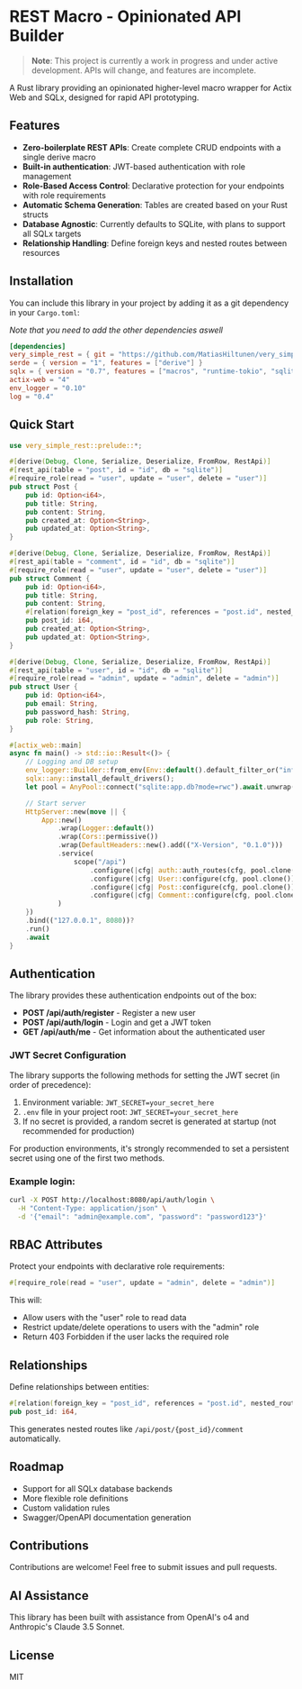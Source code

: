 # REST Macro - Opinionated API Builder

> **Note**: This project is currently a work in progress and under active development. APIs will change, and features are incomplete.

A Rust library providing an opinionated higher-level macro wrapper for Actix Web and SQLx, designed for rapid API prototyping.

## Features

- **Zero-boilerplate REST APIs**: Create complete CRUD endpoints with a single derive macro
- **Built-in authentication**: JWT-based authentication with role management
- **Role-Based Access Control**: Declarative protection for your endpoints with role requirements
- **Automatic Schema Generation**: Tables are created based on your Rust structs
- **Database Agnostic**: Currently defaults to SQLite, with plans to support all SQLx targets
- **Relationship Handling**: Define foreign keys and nested routes between resources

## Installation

You can include this library in your project by adding it as a git dependency in your `Cargo.toml`:

_Note that you need to add the other dependencies aswell_

```toml
[dependencies]
very_simple_rest = { git = "https://github.com/MatiasHiltunen/very_simple_rest.git" }
serde = { version = "1", features = ["derive"] }
sqlx = { version = "0.7", features = ["macros", "runtime-tokio", "sqlite"] }
actix-web = "4"
env_logger = "0.10"
log = "0.4"
```



## Quick Start

```rust
use very_simple_rest::prelude::*;

#[derive(Debug, Clone, Serialize, Deserialize, FromRow, RestApi)]
#[rest_api(table = "post", id = "id", db = "sqlite")]
#[require_role(read = "user", update = "user", delete = "user")]
pub struct Post {
    pub id: Option<i64>,
    pub title: String,
    pub content: String,
    pub created_at: Option<String>,
    pub updated_at: Option<String>,
}

#[derive(Debug, Clone, Serialize, Deserialize, FromRow, RestApi)]
#[rest_api(table = "comment", id = "id", db = "sqlite")]
#[require_role(read = "user", update = "user", delete = "user")]
pub struct Comment {
    pub id: Option<i64>,
    pub title: String,
    pub content: String,
    #[relation(foreign_key = "post_id", references = "post.id", nested_route = "true")]
    pub post_id: i64,
    pub created_at: Option<String>,
    pub updated_at: Option<String>,
}

#[derive(Debug, Clone, Serialize, Deserialize, FromRow, RestApi)]
#[rest_api(table = "user", id = "id", db = "sqlite")]
#[require_role(read = "admin", update = "admin", delete = "admin")]
pub struct User {
    pub id: Option<i64>,
    pub email: String,
    pub password_hash: String,
    pub role: String,
}

#[actix_web::main]
async fn main() -> std::io::Result<()> {
    // Logging and DB setup
    env_logger::Builder::from_env(Env::default().default_filter_or("info")).init();
    sqlx::any::install_default_drivers();
    let pool = AnyPool::connect("sqlite:app.db?mode=rwc").await.unwrap();

    // Start server
    HttpServer::new(move || {
        App::new()
            .wrap(Logger::default())
            .wrap(Cors::permissive())
            .wrap(DefaultHeaders::new().add(("X-Version", "0.1.0")))
            .service(
                scope("/api")
                    .configure(|cfg| auth::auth_routes(cfg, pool.clone()))
                    .configure(|cfg| User::configure(cfg, pool.clone()))
                    .configure(|cfg| Post::configure(cfg, pool.clone()))
                    .configure(|cfg| Comment::configure(cfg, pool.clone())),
            )
    })
    .bind(("127.0.0.1", 8080))?
    .run()
    .await
}
```

## Authentication

The library provides these authentication endpoints out of the box:

- **POST /api/auth/register** - Register a new user
- **POST /api/auth/login** - Login and get a JWT token
- **GET /api/auth/me** - Get information about the authenticated user

### JWT Secret Configuration

The library supports the following methods for setting the JWT secret (in order of precedence):

1. Environment variable: `JWT_SECRET=your_secret_here`
2. `.env` file in your project root: `JWT_SECRET=your_secret_here`
3. If no secret is provided, a random secret is generated at startup (not recommended for production)

For production environments, it's strongly recommended to set a persistent secret using one of the first two methods.

### Example login:

```bash
curl -X POST http://localhost:8080/api/auth/login \
  -H "Content-Type: application/json" \
  -d '{"email": "admin@example.com", "password": "password123"}'
```

## RBAC Attributes

Protect your endpoints with declarative role requirements:

```rust
#[require_role(read = "user", update = "admin", delete = "admin")]
```

This will:
- Allow users with the "user" role to read data
- Restrict update/delete operations to users with the "admin" role
- Return 403 Forbidden if the user lacks the required role

## Relationships

Define relationships between entities:

```rust
#[relation(foreign_key = "post_id", references = "post.id", nested_route = "true")]
pub post_id: i64,
```

This generates nested routes like `/api/post/{post_id}/comment` automatically.

## Roadmap

- Support for all SQLx database backends
- More flexible role definitions
- Custom validation rules
- Swagger/OpenAPI documentation generation

## Contributions

Contributions are welcome! Feel free to submit issues and pull requests.

## AI Assistance

This library has been built with assistance from OpenAI's o4 and Anthropic's Claude 3.5 Sonnet.

## License

MIT 
